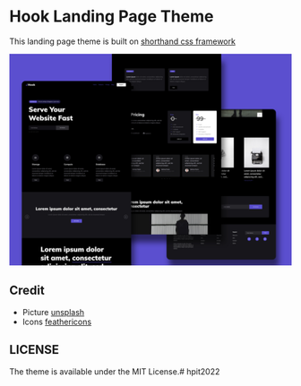 # Hook Landing Page Theme

This landing page theme is built on [shorthand css framework](https://github.com/shorthandcss/shorthand)

![preview](/preview.jpg)

## Credit

* Picture [unsplash](https://unsplash.com)
* Icons [feathericons](https://feathericons.com)

## LICENSE

The theme is available under the MIT License.# hpit2022
